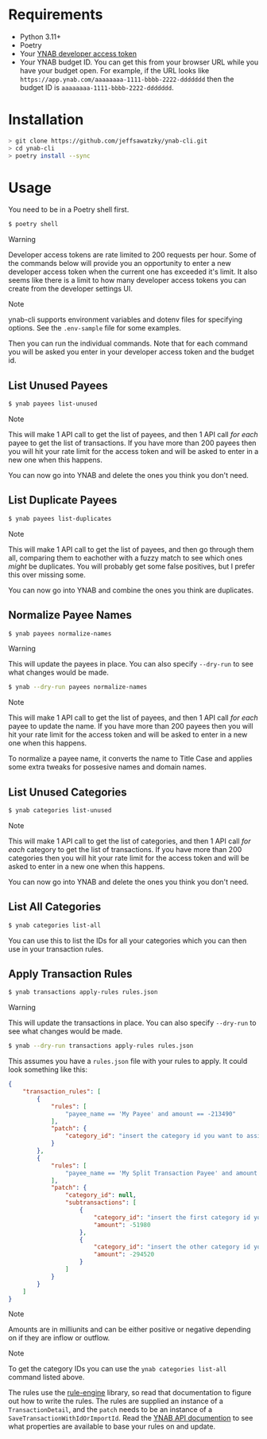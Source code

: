 # Requirements

- Python 3.11+
- Poetry
- Your [YNAB developer access token](https://api.ynab.com/#personal-access-tokens)
- Your YNAB budget ID. You can get this from your browser URL while you have your budget open. For example, if the URL looks like `https://app.ynab.com/aaaaaaaa-1111-bbbb-2222-ddddddd` then the budget ID is `aaaaaaaa-1111-bbbb-2222-ddddddd`.

# Installation
```bash
> git clone https://github.com/jeffsawatzky/ynab-cli.git
> cd ynab-cli
> poetry install --sync
```

# Usage
You need to be in a Poetry shell first.
```bash
$ poetry shell
```
> [!WARNING]
> Developer access tokens are rate limited to 200 requests per hour. Some of the commands below will provide you an opportunity to enter a new developer access token when the current one has exceeded it's limit. It also seems like there is a limit to how many developer access tokens you can create from the developer settings UI.

> [!NOTE]
> ynab-cli supports environment variables and dotenv files for specifying options. See the `.env-sample` file for some examples.

Then you can run the individual commands. Note that for each command you will be asked you enter in your developer access token and the budget id.

## List Unused Payees
```bash
$ ynab payees list-unused
```
> [!NOTE]
> This will make 1 API call to get the list of payees, and then 1 API call *for each* payee to get the list of transactions. If you have more than 200 payees then you will hit your rate limit for the access token and will be asked to enter in a new one when this happens.

You can now go into YNAB and delete the ones you think you don't need.

## List Duplicate Payees
```bash
$ ynab payees list-duplicates
```
> [!NOTE]
> This will make 1 API call to get the list of payees, and then go through them all, comparing them to eachother with a fuzzy match to see which ones *might* be duplicates. You will probably get some false positives, but I prefer this over missing some.

You can now go into YNAB and combine the ones you think are duplicates.

## Normalize Payee Names
```bash
$ ynab payees normalize-names
```
> [!WARNING]
> This will update the payees in place. You can also specify `--dry-run` to see what changes would be made.

```bash
$ ynab --dry-run payees normalize-names
```

> [!NOTE]
> This will make 1 API call to get the list of payees, and then 1 API call *for each* payee to update the name. If you have more than 200 payees then you will hit your rate limit for the access token and will be asked to enter in a new one when this happens.

To normalize a payee name, it converts the name to Title Case and applies some extra tweaks for possesive names and domain names.

## List Unused Categories
```bash
$ ynab categories list-unused
```
> [!NOTE]
> This will make 1 API call to get the list of categories, and then 1 API call *for each* category to get the list of transactions. If you have more than 200 categories then you will hit your rate limit for the access token and will be asked to enter in a new one when this happens.

You can now go into YNAB and delete the ones you think you don't need.

## List All Categories
```bash
$ ynab categories list-all
```

You can use this to list the IDs for all your categories which you can then use in your transaction rules.

## Apply Transaction Rules
```bash
$ ynab transactions apply-rules rules.json
```
> [!WARNING]
> This will update the transactions in place. You can also specify `--dry-run` to see what changes would be made.

```bash
$ ynab --dry-run transactions apply-rules rules.json
```
This assumes you have a `rules.json` file with your rules to apply. It could look something like this:
```json
{
    "transaction_rules": [
        {
            "rules": [
                "payee_name == 'My Payee' and amount == -213490"
            ],
            "patch": {
                "category_id": "insert the category id you want to assign it to here"
            }
        },
        {
            "rules": [
                "payee_name == 'My Split Transaction Payee' and amount == -346500"
            ],
            "patch": {
                "category_id": null,
                "subtransactions": [
                    {
                        "category_id": "insert the first category id you want to assign it to here",
                        "amount": -51980
                    },
                    {
                        "category_id": "insert the other category id you want to assign it to here",
                        "amount": -294520
                    }
                ]
            }
        }
    ]
}
```
> [!NOTE]
> Amounts are in milliunits and can be either positive or negative depending on if they are inflow or outflow.

> [!NOTE]
> To get the category IDs you can use the `ynab categories list-all` command listed above.

The rules use the [rule-engine](https://zerosteiner.github.io/rule-engine/getting_started.html) library, so read that documentation to figure out how to write the rules.
The rules are supplied an instance of a `TransactionDetail`, and the `patch` needs to be an instance of a `SaveTransactionWithIdOrImportId`. Read the [YNAB API documention](https://api.ynab.com/v1) to see what properties are available to base your rules on and update.